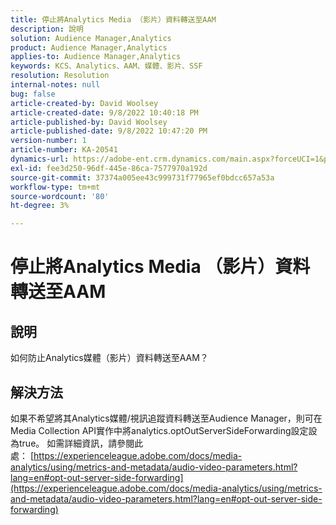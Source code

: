 ```yaml
---
title: 停止將Analytics Media （影片）資料轉送至AAM
description: 說明
solution: Audience Manager,Analytics
product: Audience Manager,Analytics
applies-to: Audience Manager,Analytics
keywords: KCS、Analytics、AAM、媒體、影片、SSF
resolution: Resolution
internal-notes: null
bug: false
article-created-by: David Woolsey
article-created-date: 9/8/2022 10:40:18 PM
article-published-by: David Woolsey
article-published-date: 9/8/2022 10:47:20 PM
version-number: 1
article-number: KA-20541
dynamics-url: https://adobe-ent.crm.dynamics.com/main.aspx?forceUCI=1&pagetype=entityrecord&etn=knowledgearticle&id=6012852f-c72f-ed11-9db1-00224808613b
exl-id: fee3d250-96df-445e-86ca-7577970a192d
source-git-commit: 37374a005ee43c999731f77965ef0bdcc657a53a
workflow-type: tm+mt
source-wordcount: '80'
ht-degree: 3%

---
```


# 停止將Analytics Media （影片）資料轉送至AAM

## 說明

如何防止Analytics媒體（影片）資料轉送至AAM？

## 解決方法


如果不希望將其Analytics媒體/視訊追蹤資料轉送至Audience Manager，則可在Media Collection API實作中將analytics.optOutServerSideForwarding設定設為true。 如需詳細資訊，請參閱此處： [https://experienceleague.adobe.com/docs/media-analytics/using/metrics-and-metadata/audio-video-parameters.html?lang=en#opt-out-server-side-forwarding](https://experienceleague.adobe.com/docs/media-analytics/using/metrics-and-metadata/audio-video-parameters.html?lang=en#opt-out-server-side-forwarding)
